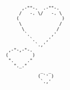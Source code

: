           ,-""-.  .-""-.
         /   -. \/   -. \
        (                )
         \              /
          \            /
           `.        ,'
             `.    ,'  
               `.,'
     ,-"-,-"-.
    (         )
     ".     ."
       "._." 
                 _  _
                ( `' )
                 `.,'
 
